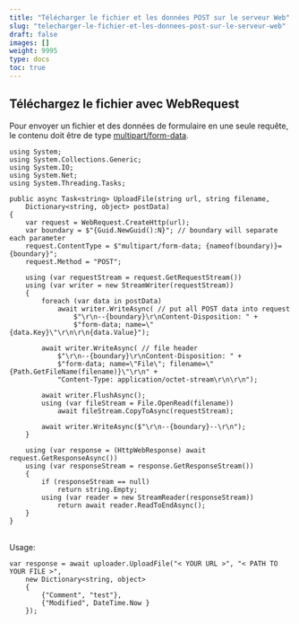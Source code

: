 ```yaml
---
title: "Télécharger le fichier et les données POST sur le serveur Web"
slug: "telecharger-le-fichier-et-les-donnees-post-sur-le-serveur-web"
draft: false
images: []
weight: 9995
type: docs
toc: true
---
```


## Téléchargez le fichier avec WebRequest
Pour envoyer un fichier et des données de formulaire en une seule requête, le contenu doit être de type [multipart/form-data](https://tools.ietf.org/html/rfc2388).

    using System;
    using System.Collections.Generic;
    using System.IO;
    using System.Net;
    using System.Threading.Tasks;

    public async Task<string> UploadFile(string url, string filename, 
        Dictionary<string, object> postData)
    {
        var request = WebRequest.CreateHttp(url);
        var boundary = $"{Guid.NewGuid():N}"; // boundary will separate each parameter
        request.ContentType = $"multipart/form-data; {nameof(boundary)}={boundary}";
        request.Method = "POST";

        using (var requestStream = request.GetRequestStream())
        using (var writer = new StreamWriter(requestStream))
        {
            foreach (var data in postData)
                await writer.WriteAsync( // put all POST data into request
                    $"\r\n--{boundary}\r\nContent-Disposition: " +
                    $"form-data; name=\"{data.Key}\"\r\n\r\n{data.Value}");

            await writer.WriteAsync( // file header
                $"\r\n--{boundary}\r\nContent-Disposition: " +
                $"form-data; name=\"File\"; filename=\"{Path.GetFileName(filename)}\"\r\n" +
                "Content-Type: application/octet-stream\r\n\r\n");

            await writer.FlushAsync();
            using (var fileStream = File.OpenRead(filename))
                await fileStream.CopyToAsync(requestStream);

            await writer.WriteAsync($"\r\n--{boundary}--\r\n");
        }

        using (var response = (HttpWebResponse) await request.GetResponseAsync())
        using (var responseStream = response.GetResponseStream())
        {
            if (responseStream == null)
                return string.Empty;
            using (var reader = new StreamReader(responseStream))
                return await reader.ReadToEndAsync();
        }
    }

<br/>
Usage:

    var response = await uploader.UploadFile("< YOUR URL >", "< PATH TO YOUR FILE >",
        new Dictionary<string, object>
        {
            {"Comment", "test"},
            {"Modified", DateTime.Now }
        });


